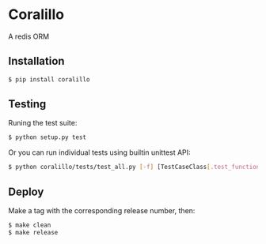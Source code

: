 # Coralillo

A redis ORM

## Installation

```bash
$ pip install coralillo
```

## Testing

Runing the test suite:

```bash
$ python setup.py test
```

Or you can run individual tests using builtin unittest API:

```bash
$ python coralillo/tests/test_all.py [-f] [TestCaseClass[.test_function]]
```

## Deploy

Make a tag with the corresponding release number, then:

```bash
$ make clean
$ make release
```
